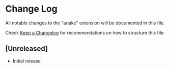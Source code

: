 # Change Log
All notable changes to the "ariake" extension will be documented in this file.

Check [Keep a Changelog](http://keepachangelog.com/) for recommendations on how to structure this file.

## [Unreleased]
- Initial release
